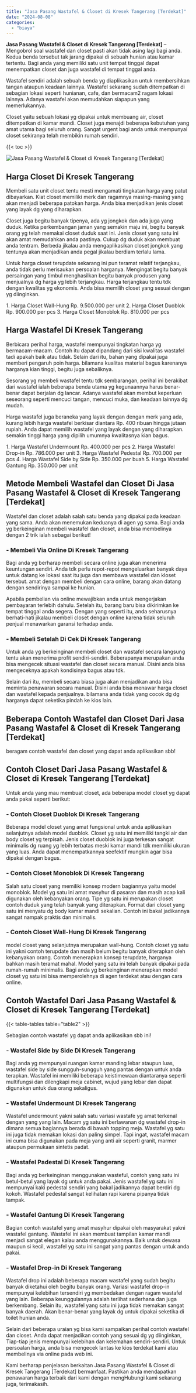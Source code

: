 ```yaml
---
title: "Jasa Pasang Wastafel & Closet di Kresek Tangerang [Terdekat]"
date: "2024-08-08"
categories: 
  - "biaya"
---
```


**Jasa Pasang Wastafel & Closet di Kresek Tangerang \[Terdekat\]** – Mengobrol soal wastafel dan closet pasti akan tidak asing lagi bagi anda. Kedua benda tersebut tak jarang dipakai di sebuah hunian atau kamar tertentu. Bagi anda yang memiliki satu unit tempat tinggal dapat menempatkan closet dan juga wastafel di tempat tinggal anda.

Wastafel sendiri adalah sebuah benda yg diaplikasikan untuk membersihkan tangan ataupun keadaan lainnya. Wastafel sekarang sudah ditempatkan di sebagian lokasi seperti hunianan, cafe, dan bermacam2 ragam lokasi lainnya. Adanya wastafel akan memudahkan siapapun yang memerlukannya.

Closet yaitu sebuah lokasi yg dipakai untuk membuang air, closet ditempatkan di kamar mandi. Closet juga menajdi beberapa kebutuhan yang amat utama bagi seluruh orang. Sangat urgent bagi anda untuk mempunyai closet sekiranya telah membikin rumah sendiri.

{{< toc >}}

![Jasa Pasang Wastafel & Closet di Kresek Tangerang [Terdekat]](/images/wastafel-closet-murah54.png)

## Harga Closet Di Kresek Tangerang

Membeli satu unit closet tentu mesti mengamati tingkatan harga yang patut dibayarkan. Kiat closet memiliki merk dan ragamnya masing-masing yang akan menjadi beberapa patokan harga. Anda bisa menjadikan jenis closet yang layak dg yang diharapkan.

Closet juga begitu banyak tipenya, ada yg jongkok dan ada juga yang duduk. Ketika perkembangan jaman yang semakin maju ini, begitu banyak orang yg telah memakai closet duduk saat ini. Jenis closet yang satu ini akan amat memudahkan anda pastinya. Cukup dg duduk akan membuat anda tentram. Berbeda jikalau anda mengaplikasikan closet jongkok yang tentunya akan menjadikan anda pegal jikalau berdiam terlalu lama.

Untuk harga closet terupdate sekarang ini pun teramat relatif terjangkau, anda tidak perlu merisaukan persoalan harganya. Mengingat begitu banyak persaingan yang timbul menghasilkan begitu banyak produsen yang menjualnya dg harga yg lebih terjangkau. Harga terjangkau tentu tdk dengan kwalitas yg ekonomis. Anda bisa memilih closet yang sesuai dengan yg diinginkan.

1\. Harga Closet Wall-Hung Rp. 9.500.000 per unit 2. Harga Closet Duoblok Rp. 900.000 per pcs 3. Harga Closet Monoblok Rp. 810.000 per pcs

## Harga Wastafel Di Kresek Tangerang

Berbicara perihal harga, wastafel mempunyai tingkatan harga yg bermacam-macam. Contoh itu dapat dipandang dari sisi kwalitas wastafel tadi apakah baik atau tidak. Selain dari itu, bahan yang dipakai juga memberi pengaruh poin harga. bilamana kualitas material bagus karenanya harganya kian tinggi, begitu juga sebaliknya.

Sesorang yg membeli wastafel tentu tdk sembarangan, perihal ini berakibat dari wastafel ialah beberapa benda utama yg kegunaannya harus benar-benar dapat berjalan dg lancar. Adanya wastafel akan membut keperluan seseorang seperti mencuci tangan, mencuci muka, dan keadaan lainnya dg mudah.

Harga wastafel juga beraneka yang layak dengan dengan merk yang ada, kurang lebih harga wastafel berkisar diantara Rp. 400 ribuan hingga jutaan rupiah. Anda dapat memilih wastafel yang layak dengan yang diharapkan. semakin tinggi harga yang dipilih umumnya kwalitasnya kian bagus.

1\. Harga Wastafel Undermount Rp. 400.000 per pcs 2. Harga Wastafel Drop-in Rp. 786.000 per unit 3. Harga Wastafel Pedestal Rp. 700.000 per pcs 4. Harga Wastafel Side by Side Rp. 350.000 per buah 5. Harga Wastafel Gantung Rp. 350.000 per unit

## Metode Membeli Wastafel dan Closet Di Jasa Pasang Wastafel & Closet di Kresek Tangerang \[Terdekat\]

Wastafel dan closet adalah salah satu benda yang dipakai pada keadaan yang sama. Anda akan menemukan keduanya di agen yg sama. Bagi anda yg berkeinginan membeli wastafel dan closet, anda bisa membelinya dengan 2 trik ialah sebagai berikut!

### \- Membeli Via Online Di Kresek Tangerang

Bagi anda yg berharap membeli secara online juga akan menerima keuntungan sendiri. Anda tdk perlu repot-repot mengeluarkan banyak daya untuk datang ke lokasi saat itu juga dan membawa wastafel dan kloset tersebut. amat dengan membeli dengan cara online, barang akan datang dengan sendirinya sampai ke hunian.

Apabila pembelian via online mewajibkan anda untuk mengerjakan pembayaran terlebih dahulu. Setelah itu, barang baru bisa dikirimkan ke tempat tinggal anda segera. Dengan yang seperti itu, anda seharusnya berhati-hati jikalau membeli closet dengan online karena tidak seluruh penjual menawarkan garansi terhadap anda.

### \- Membeli Setelah Di Cek Di Kresek Tangerang

Untuk anda yg berkeinginan membeli closet dan wastafel secara langsung tentu akan menerima profit sendiri-sendiri. Beberapanya merupakan anda bisa mengecek situasi wastafel dan closet secara manual. Disini anda bisa mengeceknya apakah kondisinya bagus atau tdk.

Selain dari itu, membeli secara biasa juga akan menjadikan anda bisa meminta penawaran secara manual. Disini anda bisa menawar harga closet dan wastafel kepada penjualnya. bilamana anda tidak yang cocok dg dg harganya dapat seketika pindah ke kios lain.

## Beberapa Contoh Wastafel dan Closet Dari Jasa Pasang Wastafel & Closet di Kresek Tangerang \[Terdekat\]

beragam contoh wastafel dan closet yang dapat anda aplikasikan sbb!

## Contoh Closet Dari Jasa Pasang Wastafel & Closet di Kresek Tangerang \[Terdekat\]

Untuk anda yang mau membuat closet, ada beberapa model closet yg dapat anda pakai seperti berikut:

### \- Contoh Closet Duoblok Di Kresek Tangerang

Beberapa model closet yang amat fungsional untuk anda aplikasikan selanjutnya adalah model duoblok. Closet yg satu ini memiliki tangki air dan body closet yg terpisah. Jenis closet duoblok ini juga terkesan sangat minimalis dg ruang yg lebih terbatas meski kamar mandi tdk memiliki ukuran yang luas. Anda dapat menempatkannya seefektif mungkin agar bisa dipakai dengan bagus.

### \- Contoh Closet Monoblok Di Kresek Tangerang

Salah satu closet yang memiliki konsep modern bagiannya yaitu model monoblok. Model yg satu ini amat masyhur di pasaran dan masih acap kali digunakan oleh kebanyakan orang. Tipe yg satu ini merupakan closet contoh duduk yang telah banyak yang diterapkan. Format dari closet yang satu ini menyatu dg body kamar mandi sekalian. Contoh ini bakal jadikannya sangat nampak praktis dan minimalis.

### \- Contoh Closet Wall-Hung Di Kresek Tangerang

model closet yang selanjutnya merupakan wall-hung. Contoh closet yg satu ini yakni contoh terupdate dan masih belum begitu banyak diterapkan oleh kebanyakan orang. Contoh menerapkan konsep terupdate, harganya bahkan masih teramat mahal. Model yang satu ini telah banyak dipakai pada rumah-rumah minimalis. Bagi anda yg berkeinginan menerapkan model closet yg satu ini bisa memperolehnya di agen terdekat atau dengan cara online.

## Contoh Wastafel Dari Jasa Pasang Wastafel & Closet di Kresek Tangerang \[Terdekat\]

{{< table-tables table="table2" >}}

Sebagian contoh wastafel yg dapat anda aplikasikan sbb ini!

### \- Wastafel Side by Side Di Kresek Tangerang

Bagi anda yg mempunyai ruangan kamar manding lebar ataupun luas, wastafel side by side sungguh-sungguh yang pantas dengan untuk anda terapkan. Wastafel ini memiliki beberapa keistimewaan diantaranya seperti multifungsi dan dilengkapi meja cabinet, wujud yang lebar dan dapat digunakan untuk dua orang sekaligus.

### \- Wastafel Undermount Di Kresek Tangerang

Wastafel undermount yakni salah satu variasi wastafe yg amat terkenal dengan yang yang lain. Macam yg satu ini berlawanan dg wastafel drop-in dimana semua bagiannya berada di bawah topping meja. Wastafel yg satu ini juga tidak memakan lokasi dan paling simpel. Tapi ingat, wastafel macam ini cuma bisa digunakan pada meja yang anti air seperti granit, marmer ataupun permukaan sintetis padat.

### \- Wastafel Padestal Di Kresek Tangerang

Bagi anda yg berkeinginan menggunakan wasteful, contoh yang satu ini betul-betul yang layak dg untuk anda pakai. Jenis wastafel yg satu ini mempunyai kaki pedestal sendiri yang bakal jadikannya dapat berdiri dg kokoh. Wastafel pedestal sangat kelihatan rapi karena pipanya tidak tampak.

### \- Wastafel Gantung Di Kresek Tangerang

Bagian contoh wastafel yang amat masyhur dipakai oleh masyarakat yakni wastafel gantung. Wastafel ini akan membuat tampilan kamar mandi menjadi sangat elegan kalau anda menggunakannya. Baik untuk dewasa maupun si kecil, wastafel yg satu ini sangat yang pantas dengan untuk anda pakai.

### \- Wastafel Drop-in Di Kresek Tangerang

Wastafel drop ini adalah beberapa macam wastafel yang sudah begitu banyak diketahui oleh begitu banyak orang. Variasi wastafel drop-in mempunyai kelebihan tersendiri yg membedakan dengan ragam wastafel yang lain. Beberapa keunggulannya adalah terlihat sederhana dan juga berkembang. Selain itu, wastafel yang satu ini juga tidak memakan sangat banyak daerah. Akan benar-benar yang layak dg untuk dipakai seketika di toilet hunian anda.

Selain dari beberapa uraian yg bisa kami sampaikan perihal contoh wastafel dan closet. Anda dapat menjadikan contoh yang sesuai dg yg diinginkan, Tiap-tiap jenis mempunyai kelebihan dan kelemahan sendiri-sendiri. Untuk persoalan harga, anda bisa mengecek lantas ke kios terdekat kami atau membelinya via online pada web ini.

Kami berharap penjelasan berkaitan Jasa Pasang Wastafel & Closet di Kresek Tangerang \[Terdekat\] bermanfaat. Pastikan anda mendapatkan penawaran harga terbaik dari kami dengan mengHubungi kami sekarang juga, terimakasih.
